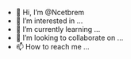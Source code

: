 - 👋 Hi, I’m @Ncetbrem
- 👀 I’m interested in ...
- 🌱 I’m currently learning ...
- 💞️ I’m looking to collaborate on ...
- 📫 How to reach me ...

<!---
Ncetbrem/Ncetbrem is a ✨ special ✨ repository because its `README.md` (this file) appears on your GitHub profile.
You can click the Preview link to take a look at your changes.
--->

